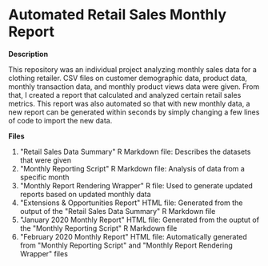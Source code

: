 # Automated Retail Sales Monthly Report

**Description**

This repository was an individual project analyzing monthly sales data for a clothing retailer. CSV files on customer demographic data, product data, monthly transaction data, and monthly product views data were given. From that, I created a report that calculated and analyzed certain retail sales metrics. This report was also automated so that with new monthly data, a new report can be generated within seconds by simply changing a few lines of code to import the new data. 

**Files**
1. "Retail Sales Data Summary" R Markdown file: Describes the datasets that were given
2. "Monthly Reporting Script" R Markdown file: Analysis of data from a specific month
3. "Monthly Report Rendering Wrapper" R file: Used to generate updated reports based on updated monthly data
4. "Extensions & Opportunities Report" HTML file: Generated from the output of the "Retail Sales Data Summary" R Markdown file
5. "January 2020 Monthly Report" HTML file: Generated from the ouptut of the "Monthly Reporting Script" R Markdown file
6. "February 2020 Monthly Report" HTML file: Automatically generated from "Monthly Reporting Script" and "Monthly Report Rendering Wrapper" files

